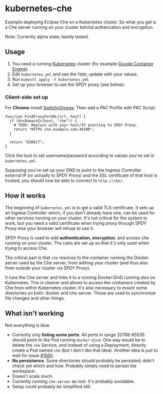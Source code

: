kubernetes-che
==============

Example deploying Eclipse Che on a Kubernetes cluster.
So what you get is a Che server running on your cluster behind authencation and encryption.

Note: Currently alpha state; barely tested.


Usage
-----

 1. You need a running [Kubernetes](http://kubernetes.io/) cluster (for example [Google Container Engine](https://cloud.google.com/container-engine/)).
 2. Edit `kubernetes.yml` and see the `TODO`; update with your values.
 3. Run `kubectl apply -f kubernetes.yml`
 4. Set up your browser to use the SPDY proxy (see below).

### Client-side set up

For **Chrome** install [SwitchyOmega](https://chrome.google.com/webstore/detail/proxy-switchyomega/padekgcemlokbadohgkifijomclgjgif).
Then add a PAC Profile with PAC Script:

    function FindProxyForURL(url, host) {
      if (dnsDomainIs(host, "che")) {
        # TODO: Replace with your host/IP pointing to SPDY Proxy.
        return "HTTPS che.example.com:44300";
      }

      return "DIRECT";
    }

Click the lock to set username/password according to values you've set in `kubernetes.yml`.

Supposing you've set up your DNS to point to the Ingress Controller external IP
(or actually to SPDY Proxy) and the SSL certificate of that host is trusted;
you should now be able to connect to `http://che/`.


How it works
------------

The beginning of `kubernetes.yml` is to get a valid TLS certificate. It sets up an Ingress Controller
which, if you don't already have one, can be used for other services running on your cluster.
It's not critical for the system to work, but you need a valid certificate when trying proxy through
SPDY Proxy else your browser will refuse to use it.

SPDY Proxy is used to add **authentication, encryption**, and access che running on your cluster.
The rules are set up so that it's only used when trying to access Che.

The critical part is that `che` resolves to the container running the Docker server used by the Che server,
from withing your cluster (and thus also from outside your cluster via SPDY Proxy).

It runs the Che server and links it to a running Docker:DinD running also on Kubernetes.
This is cleaner and allows to access the containers created by Che from within Kubernetes cluster.
It's also necessary to mount some directories on both: docker and che-server. Those are used to
synchronize file changes and other things.


What isn't working
------------------

Not everything is blue.

  * Currently only **listing some ports**. All ports in range 32768-65535 should point to the Pod running `docker:dind`.
    One way would be to delete the `che` Service, and instead of using a Deployment, directly create a Pod
    named `che` (but I don't like that idea). Another idea is just to wait for issue [#1560](https://github.com/eclipse/che/issues/1560).
  * **No persistence**. Some directories should probably be persisted; didn't check yet which and how. Probably simply
    need to persist the workspace.
  * Doesn't scale much.
  * Currently running `che-server` as root. It's probably avoidable.
  * Setup could probably be simplified still.
